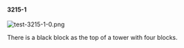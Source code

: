 #### 3215-1
![test-3215-1-0.png](https://github.com/lil-lab/nlvr/raw/master/nlvr/test/images/0/test-3215-1-0.png "test-3215-1-0.png")

There is a black block as the top of a tower with four blocks.